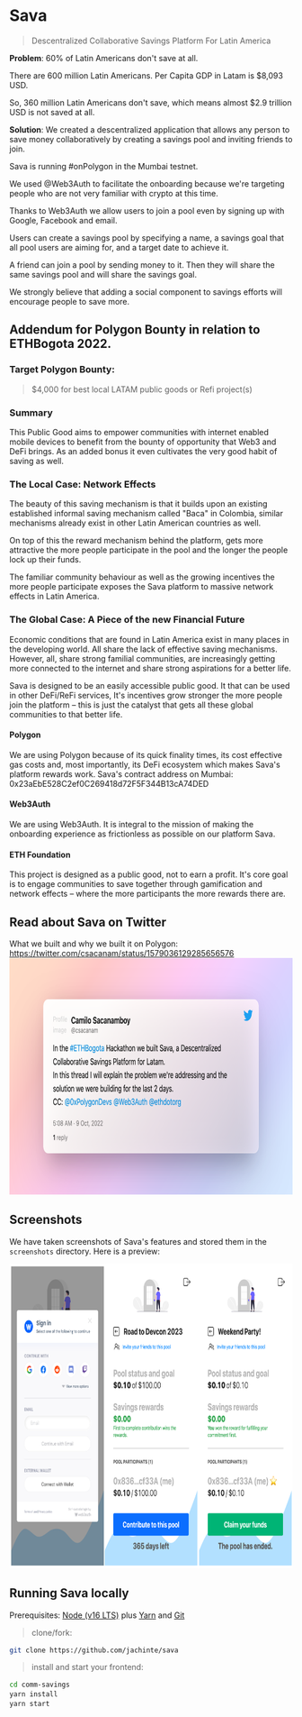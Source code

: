 # Sava

> Descentralized Collaborative Savings Platform For Latin America

**Problem**: 60% of Latin Americans don't save at all. 

There are 600 million Latin Americans. Per Capita GDP in Latam is $8,093 USD.

So, 360 million Latin Americans don't save, which means almost $2.9 trillion USD is not saved at all.

**Solution**: We created a descentralized application that allows any person to save money collaboratively by creating a savings pool and inviting friends to join.

Sava is running #onPolygon in the Mumbai testnet.

We used @Web3Auth to facilitate the onboarding because we're targeting people who are not very familiar with crypto at this time. 

Thanks to Web3Auth we allow users to join a pool even by signing up with Google, Facebook and email.

Users can create a savings pool by specifying a name, a savings goal that all pool users are aiming for, and a target date to achieve it.

A friend can join a pool by sending money to it. Then they will share the same savings pool and will share the savings goal. 

We strongly believe that adding a social component to savings efforts will encourage people to save more.

## Addendum for Polygon Bounty in relation to ETHBogota 2022.

### Target Polygon Bounty:

> $4,000 for best local LATAM public goods or Refi project(s)

### Summary 

This Public Good aims to empower communities with internet enabled mobile devices to benefit from the bounty of opportunity that Web3 and DeFi brings. As an added bonus it even cultivates the very good habit of saving as well.

### The Local Case: Network Effects

The beauty of this saving mechanism is that it builds upon an existing established informal saving mechanism called "Baca" in Colombia, similar mechanisms already exist in other Latin American countries as well.

On top of this the reward mechanism behind the platform, gets more attractive the more people participate in the pool and the longer the people lock up their funds.

The familiar community behaviour as well as the growing incentives the more people participate exposes the Sava platform to massive network effects in Latin America.

### The Global Case: A Piece of the new Financial Future

Economic conditions that are found in Latin America exist in many places in the developing world. All share the lack of effective saving mechanisms. However, all, share strong familial communities, are increasingly getting more connected to the internet and share strong aspirations for a better life. 

Sava is designed to be an easily accessible public good. It that can be used in other DeFi/ReFi services, It's incentives grow stronger the more people join the platform – this is just the catalyst that gets all these global communities to that better life.

#### Polygon
We are using Polygon because of its quick finality times, its cost effective gas costs and, most importantly, its DeFi ecosystem which makes Sava's platform rewards work. 
Sava's contract address on Mumbai: 0x23aEbE528C2ef0C269418d72F5F344B13cA74DED

#### Web3Auth
We are using Web3Auth. It is integral to the mission of making the onboarding experience as frictionless as possible on our platform Sava.

#### ETH Foundation
This project is designed as a public good, not to earn a profit. It's core goal is to engage communities to save together through gamification and network effects – where the more participants the more rewards there are.

## Read about Sava on Twitter

What we built and why we built it on Polygon: https://twitter.com/csacanam/status/1579036129285656576
<img src="./screenshots/tweet.png" height="420" />

## Screenshots

We have taken screenshots of Sava's features and stored them in the `screenshots` directory. Here is a preview:

<img src="./screenshots/preview.png" height="540" />

## Running Sava locally

Prerequisites: [Node (v16 LTS)](https://nodejs.org/en/download/) plus [Yarn](https://classic.yarnpkg.com/en/docs/install/) and [Git](https://git-scm.com/downloads)

> clone/fork:

```bash
git clone https://github.com/jachinte/sava
```

> install and start your frontend:

```bash
cd comm-savings
yarn install
yarn start
```
